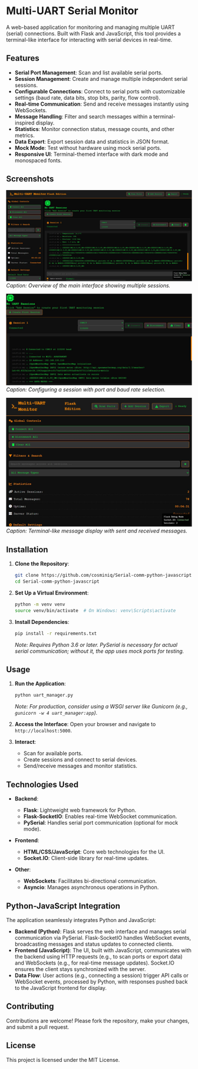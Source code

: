 # Multi-UART Serial Monitor

A web-based application for monitoring and managing multiple UART (serial) connections. Built with Flask and JavaScript, this tool provides a terminal-like interface for interacting with serial devices in real-time.

## Features

- **Serial Port Management**: Scan and list available serial ports.
- **Session Management**: Create and manage multiple independent serial sessions.
- **Configurable Connections**: Connect to serial ports with customizable settings (baud rate, data bits, stop bits, parity, flow control).
- **Real-time Communication**: Send and receive messages instantly using WebSockets.
- **Message Handling**: Filter and search messages within a terminal-inspired display.
- **Statistics**: Monitor connection status, message counts, and other metrics.
- **Data Export**: Export session data and statistics in JSON format.
- **Mock Mode**: Test without hardware using mock serial ports.
- **Responsive UI**: Terminal-themed interface with dark mode and monospaced fonts.

## Screenshots

![Main Interface](fotos/uart0.jpg)  
*Caption: Overview of the main interface showing multiple sessions.*

![Session Configuration](fotos/uart1.jpg)  
*Caption: Configuring a session with port and baud rate selection.*

![Message Display](fotos/uart3.jpg)  
*Caption: Terminal-like message display with sent and received messages.*

## Installation

1. **Clone the Repository**:
   ```bash
   git clone https://github.com/cosminiq/Serial-comm-python-javascript.git
   cd Serial-comm-python-javascript
   ```

2. **Set Up a Virtual Environment**:
   ```bash
   python -m venv venv
   source venv/bin/activate  # On Windows: venv\Scripts\activate
   ```

3. **Install Dependencies**:
   ```bash
   pip install -r requirements.txt
   ```

   *Note: Requires Python 3.6 or later. PySerial is necessary for actual serial communication; without it, the app uses mock ports for testing.*

## Usage

1. **Run the Application**:
   ```bash
   python uart_manager.py
   ```

   *Note: For production, consider using a WSGI server like Gunicorn (e.g., `gunicorn -w 4 uart_manager:app`).*

2. **Access the Interface**:
   Open your browser and navigate to `http://localhost:5000`.

3. **Interact**:
   - Scan for available ports.
   - Create sessions and connect to serial devices.
   - Send/receive messages and monitor statistics.

## Technologies Used

- **Backend**:
  - **Flask**: Lightweight web framework for Python.
  - **Flask-SocketIO**: Enables real-time WebSocket communication.
  - **PySerial**: Handles serial port communication (optional for mock mode).

- **Frontend**:
  - **HTML/CSS/JavaScript**: Core web technologies for the UI.
  - **Socket.IO**: Client-side library for real-time updates.

- **Other**:
  - **WebSockets**: Facilitates bi-directional communication.
  - **Asyncio**: Manages asynchronous operations in Python.

## Python-JavaScript Integration

The application seamlessly integrates Python and JavaScript:
- **Backend (Python)**: Flask serves the web interface and manages serial communication via PySerial. Flask-SocketIO handles WebSocket events, broadcasting messages and status updates to connected clients.
- **Frontend (JavaScript)**: The UI, built with JavaScript, communicates with the backend using HTTP requests (e.g., to scan ports or export data) and WebSockets (e.g., for real-time message updates). Socket.IO ensures the client stays synchronized with the server.
- **Data Flow**: User actions (e.g., connecting a session) trigger API calls or WebSocket events, processed by Python, with responses pushed back to the JavaScript frontend for display.

## Contributing

Contributions are welcome! Please fork the repository, make your changes, and submit a pull request.

## License

This project is licensed under the MIT License.
